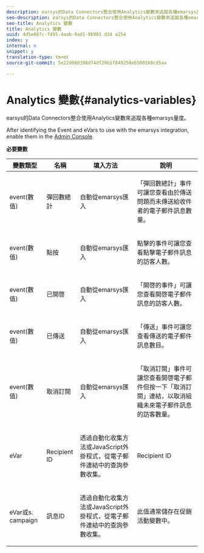 ```yaml
---
description: earsys的Data Connectors整合使用Analytics變數來追蹤各種emarsys量度。
seo-description: earsys的Data Connectors整合使用Analytics變數來追蹤各種emarsys量度。
seo-title: Analytics 變數
title: Analytics 變數
uuid: 4d5e087c-f495-4aab-9ad1-9b901 d34 a254
index: y
internal: n
snippet: y
translation-type: tm+mt
source-git-commit: 5e22d080398d74df29b1f849258e6500168cd5aa

---
```



# Analytics 變數{#analytics-variables}

earsys的Data Connectors整合使用Analytics變數來追蹤各種emarsys量度。

After identifying the Event and eVars to use with the emarsys integration, enable them in the [Admin Console](https://microsite.omniture.com/t2/help/en_US/reference/index.html?f=conversion_var_admin).

**必要變數**

<table id="table_5B8F3A1EB55D4BB48F669FB84C857256"> 
 <thead> 
  <tr> 
   <th colname="col1" class="entry"> 變數類型 </th> 
   <th colname="col2" class="entry"> 名稱 </th> 
   <th colname="col3" class="entry"> 填入方法 </th> 
   <th colname="col4" class="entry"> 說明 </th> 
  </tr>
 </thead>
 <tbody> 
  <tr> 
   <td colname="col1"> event(數值) </td> 
   <td colname="col2"> 彈回數總計 </td> 
   <td colname="col3"> <p>自動從emarsys匯入 </p> </td> 
   <td colname="col4"> <p>「彈回數總計」事件可讓您查看由於傳送問題而未傳送給收件者的電子郵件訊息數量。 </p> </td> 
  </tr> 
  <tr> 
   <td colname="col1"> event(數值) </td> 
   <td colname="col2"> 點按 </td> 
   <td colname="col3"> <p>自動從emarsys匯入 </p> </td> 
   <td colname="col4"> <p>點擊的事件可讓您查看點擊電子郵件訊息的訪客人數。 </p> </td> 
  </tr> 
  <tr> 
   <td colname="col1"> event(數值) </td> 
   <td colname="col2"> 已開啓 </td> 
   <td colname="col3"> <p>自動從emarsys匯入 </p> </td> 
   <td colname="col4"> <p>「開啓的事件」可讓您查看開啓電子郵件訊息的訪客人數。 </p> </td> 
  </tr> 
  <tr> 
   <td colname="col1"> event(數值) </td> 
   <td colname="col2"> 已傳送 </td> 
   <td colname="col3"> <p>自動從emarsys匯入 </p> </td> 
   <td colname="col4"> <p>「傳送」事件可讓您查看傳送的電子郵件訊息數目。 </p> </td> 
  </tr> 
  <tr> 
   <td colname="col1"> event(數值) </td> 
   <td colname="col2"> 取消訂閱 </td> 
   <td colname="col3"> <p>自動從emarsys匯入 </p> </td> 
   <td colname="col4"> <p>「取消訂閱」事件可讓您查看開啓電子郵件但按一下「取消訂閱」連結，以取消組織未來電子郵件訊息的訪客數量。 </p> </td> 
  </tr> 
  <tr> 
   <td colname="col1"> eVar </td> 
   <td colname="col2"> Recipient ID </td> 
   <td colname="col3"> <p>透過自動化收集方法或JavaScript外掛程式，從電子郵件連結中的查詢參數收集。 </p> </td> 
   <td colname="col4"> Recipient ID </td> 
  </tr> 
  <tr> 
   <td colname="col1"> eVar或s. campaign </td> 
   <td colname="col2"> 訊息ID </td> 
   <td colname="col3"> <p>透過自動化收集方法或JavaScript外掛程式，從電子郵件連結中的查詢參數收集。 </p> </td> 
   <td colname="col4"> 此值通常儲存在促銷活動變數中。 </td> 
  </tr> 
 </tbody> 
</table>

